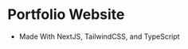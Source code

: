 # Portfolio Website

- Made With NextJS, TailwindCSS, and TypeScript


[](https://i.pinimg.com/564x/39/f0/b3/39f0b330eb3f78523fc6649c3d9c8d42.jpg)
